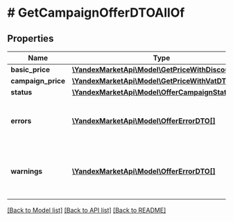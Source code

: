 # # GetCampaignOfferDTOAllOf

## Properties

Name | Type | Description | Notes
------------ | ------------- | ------------- | -------------
**basic_price** | [**\YandexMarketApi\Model\GetPriceWithDiscountDTO**](GetPriceWithDiscountDTO.md) |  | [optional]
**campaign_price** | [**\YandexMarketApi\Model\GetPriceWithVatDTO**](GetPriceWithVatDTO.md) |  | [optional]
**status** | [**\YandexMarketApi\Model\OfferCampaignStatusType**](OfferCampaignStatusType.md) |  | [optional]
**errors** | [**\YandexMarketApi\Model\OfferErrorDTO[]**](OfferErrorDTO.md) | Ошибки, препятствующие размещению товара на витрине. | [optional]
**warnings** | [**\YandexMarketApi\Model\OfferErrorDTO[]**](OfferErrorDTO.md) | Предупреждения, не препятствующие размещению товара на витрине. | [optional]

[[Back to Model list]](../../README.md#models) [[Back to API list]](../../README.md#endpoints) [[Back to README]](../../README.md)
